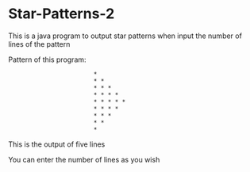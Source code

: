 # Star-Patterns-2

This is a java program to output star patterns when input the number of lines of the pattern

Pattern of this program:            
                                      
                            * 
                            * * 
                            * * * 
                            * * * * 
                            * * * * * 
                            * * * * 
                            * * * 
                            * * 
                            * 
                                      
                                      
This is the output of five lines

You can enter the number of lines as you wish
